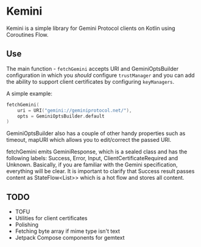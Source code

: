 # Kemini

Kemini is a simple library for Gemini Protocol clients on Kotlin using Coroutines Flow.

## Use

The main function - `fetchGemini` accepts URI and GeminiOptsBuilder configuration in which you _should_ configure `trustManager` and you can add the ability to support client certificates by configuring `keyManagers`.

A simple example:

```kotlin
fetchGemini(
    uri = URI("gemini://geminiprotocol.net/"),
    opts = GeminiOptsBuilder.default
)
```

GeminiOptsBuilder also has a couple of other handy properties such as timeout, mapURI which allows you to edit/correct the passed URI.

fetchGemini emits GeminiResponse, which is a sealed class and has the following labels: Success, Error, Input, ClientCertificateRequired and Unknown. Basically, if you are familiar with the Gemini specification, everything will be clear. It is important to clarify that Success result passes content as StateFlow<List<String>>> which is a hot flow and stores all content.

## TODO

* TOFU
* Utilities for client certificates
* Polishing
* Fetching byte array if mime type isn't text
* Jetpack Compose components for gemtext